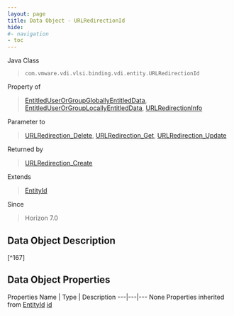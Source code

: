 ```yaml
---
layout: page
title: Data Object - URLRedirectionId
hide:
#- navigation
- toc
---
```








Java Class
> `com.vmware.vdi.vlsi.binding.vdi.entity.URLRedirectionId`

Property of
> [EntitledUserOrGroupGloballyEntitledData](vdi.users.EntitledUserOrGroup.GloballyEntitledData.md#field_detail), [EntitledUserOrGroupLocallyEntitledData](vdi.users.EntitledUserOrGroup.LocallyEntitledData.md#field_detail), [URLRedirectionInfo](vdi.infrastructure.URLRedirection.URLRedirectionInfo.md#field_detail)

Parameter to
> [URLRedirection_Delete](vdi.infrastructure.URLRedirection.md#delete), [URLRedirection_Get](vdi.infrastructure.URLRedirection.md#get), [URLRedirection_Update](vdi.infrastructure.URLRedirection.md#update)

Returned by
> [URLRedirection_Create](vdi.infrastructure.URLRedirection.md#create)

Extends
> [EntityId](vdi.EntityId.md)

Since
> Horizon 7.0


## Data Object Description
 [^167]



## Data Object Properties
Properties
Name |  Type |  Description
---|---|---
None
Properties inherited from [EntityId](vdi.EntityId.md)
[id](vdi.EntityId.md#id)


 

